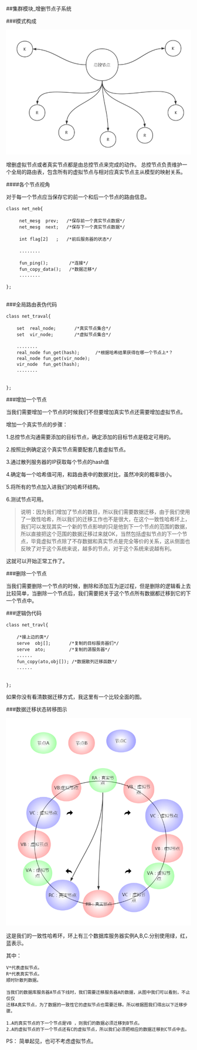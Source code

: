 ##集群模块_增删节点子系统

###模式构成

![ss](../image/节点模式构成.png)

增删虚拟节点或者真实节点都是由总控节点来完成的动作。
总控节点负责维护一个全局的路由表，包含所有的虚拟节点与相对应真实节点主从模型的映射关系。


####各个节点视角

对于每一个节点应当保存它的前一个和后一个节点的路由信息。

```
class net_neb{

     net_mesg  prev;   /*保存前一个真实节点数据*/
     net_mesg  next;   /*保存下一个真实节点数据*/
     
     int flag[2]   ;   /*前后服务器的状态*/
     
     ........
     
     fun_ping();        /*连接*/
     fun_copy_data();   /*数据迁移*/
     ........
     
};


```



###全局路由表伪代码

```
class net_traval{

    set  real_node;       /*真实节点集合*/
    set  vir_node;        /*虚拟节点集合*/

    ........
    real_node fun_get(hash);      /*根据哈希结果获得在哪一个节点上*？
    real_node fun_get(vir_node);
    vir_node  fun_get(hash);
    ........
    
    
};

```

###增加一个节点

当我们需要增加一个节点的时候我们不但要增加真实节点还需要增加虚拟节点。

增加一个真实节点的步骤：

1.总控节点沟通需要添加的目标节点，确定添加的目标节点是稳定可用的。

2.按照比例确定这个真实节点需要配套几套虚拟节点。

3.通过散列服务器的IP获取每个节点的hash值

4.确定每一个哈希值可用，和路由表中的数据对比，虽然冲突的概率很小。

5.将所有的节点加入进我们的哈希环结构。

6.测试节点可用。

>说明：因为我们增加了节点的数目，所以我们需要数据迁移，由于我们使用了一致性哈希，所以我们的迁移工作也不是很大，在这个一致性哈希环上，我们可以发现其实一个新的节点影响的只是他到下一个节点的范围的数据，所以直接把这个范围的数据迁移过来就OK，当然包括虚拟节点的下一个节点，毕竟虚拟节点除了不存数据和真实节点是完全等价的关系，这从侧面也反映了对于这个系统来说，越多的节点，对于这个系统来说越有利。


这就可以开始正常工作了。

###删除一个节点

当我们需要删除一个节点的时候，删除和添加互为逆过程，但是删除的逻辑看上去比较简单，当删除一个节点后，我们需要把关于这个节点所有数据都迁移到它的下一个节点中。

###逻辑伪代码


```
class net_travl{

    /*接上边的类*/
    serve  obj[];       /*复制的目标服务器们*/
    serve  ato;         /*复制的源服务器*/
    ......
    fun_copy(ato,obj[]); /*数据散列迁移函数*/
    ......

   
};

```
如果你没有看清数据迁移方式，我这里有一个比较全面的图。

###数据迁移状态转移图示

![ss](../image/数据迁移状态转移图示.png)


这是我们的一致性哈希环，环上有三个数据库服务器实例A,B,C.分别使用绿，红，蓝表示。

其中：
 
    V*代表虚拟节点。
    R*代表真实节点。
    顺时针散列数据。
    
    当我们的数据库服务器A节点下线时，我们需要迁移服务器A的数据，从图中我们可以看到，不止仅仅
    迁移A真实节点，为了数据的一致性它的虚拟节点也需要迁移。所以根据图我们得出以下迁移步骤。
    
    1.A的真实节点的下一个节点是VB ，则我们的数据必须迁移到B节点。
    2.A的虚拟节点的下一个节点还有C的虚拟节点，所以我们必须把相应的数据迁移到C节点中去。
    
PS：
    简单起见，也可不考虑虚拟节点。



